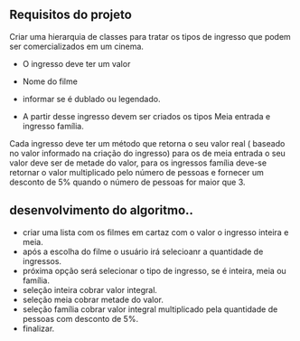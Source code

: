 ## Requisitos do projeto

Criar uma hierarquia de classes para tratar os tipos de ingresso que podem ser comercializados em um cinema.


- O ingresso deve ter um valor 
- Nome do filme
- informar se é dublado ou legendado. 


- A partir desse ingresso devem ser criados os tipos Meia entrada e ingresso família. 

Cada ingresso deve ter um método que retorna o seu valor real ( baseado no valor informado na criação do ingresso) para os de meia entrada o seu valor deve ser de metade do valor, para os ingressos família deve-se retornar o valor multiplicado pelo número de pessoas e fornecer um desconto de 5% quando o número de pessoas for maior que 3.





## desenvolvimento do algoritmo..

- criar uma lista com os filmes em cartaz com o valor o ingresso inteira e meia.
- após a escolha do filme o usuário irá selecioanr a quantidade de ingressos.
- próxima opção será selecionar o tipo de ingresso, se é inteira, meia ou família.
- seleção inteira cobrar valor integral.
- seleção meia cobrar metade do valor.
- seleção família cobrar valor integral multiplicado pela quantidade de pessoas com desconto de 5%.
- finalizar.
